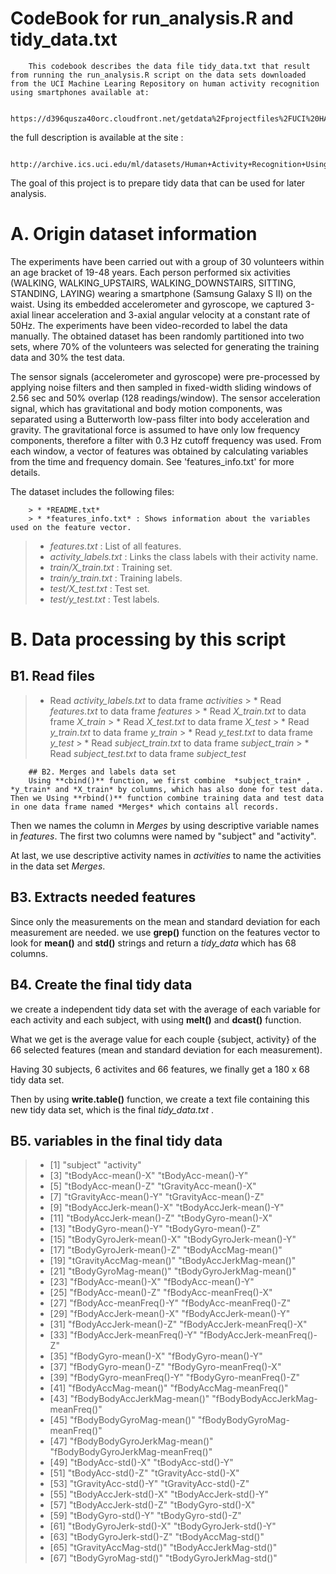 CodeBook for 
run_analysis.R and tidy_data.txt
================================================================
        This codebook describes the data file tidy_data.txt that result from running the run_analysis.R script on the data sets downloaded from the UCI Machine Learing Repository on human activity recognition using smartphones available at:
        
        https://d396qusza40orc.cloudfront.net/getdata%2Fprojectfiles%2FUCI%20HAR%20Dataset.zip

the full description is available at the site :
        
        http://archive.ics.uci.edu/ml/datasets/Human+Activity+Recognition+Using+Smartphones

The goal of this project is to prepare tidy data that can be used for later analysis.

# A. Origin dataset information
The experiments have been carried out with a group of 30 volunteers within an age bracket of 19-48 years. Each person performed six activities (WALKING, WALKING_UPSTAIRS, WALKING_DOWNSTAIRS, SITTING, STANDING, LAYING) wearing a smartphone (Samsung Galaxy S II) on the waist. Using its embedded accelerometer and gyroscope, we captured 3-axial linear acceleration and 3-axial angular velocity at a constant rate of 50Hz. The experiments have been video-recorded to label the data manually. The obtained dataset has been randomly partitioned into two sets, where 70% of the volunteers was selected for generating the training data and 30% the test data. 

The sensor signals (accelerometer and gyroscope) were pre-processed by applying noise filters and then sampled in fixed-width sliding windows of 2.56 sec and 50% overlap (128 readings/window). The sensor acceleration signal, which has gravitational and body motion components, was separated using a Butterworth low-pass filter into body acceleration and gravity. The gravitational force is assumed to have only low frequency components, therefore a filter with 0.3 Hz cutoff frequency was used. From each window, a vector of features was obtained by calculating variables from the time and frequency domain. See 'features_info.txt' for more details. 

The dataset includes the following files:
        
        > * *README.txt*
        > * *features_info.txt* : Shows information about the variables used on the feature vector.
> * *features.txt* : List of all features.
> * *activity_labels.txt* : Links the class labels with their activity name.
> * *train/X_train.txt* : Training set.
> * *train/y_train.txt* : Training labels.
> * *test/X_test.txt* : Test set.
> * *test/y_test.txt* : Test labels.


# B. Data processing by this script
## B1.  Read files  
> * Read *activity_labels.txt* to data frame *activities*
        > * Read *features.txt* to data frame *features*
        > * Read *X_train.txt* to data frame *X_train*
        > * Read *X_test.txt* to data frame *X_test*
        > * Read *y_train.txt* to data frame *y_train*
        > * Read *y_test.txt* to data frame *y_test*
        > * Read *subject_train.txt* to data frame *subject_train*
        > * Read *subject_test.txt* to data frame *subject_test*
        
        ## B2. Merges and labels data set
        Using **cbind()** function, we first combine  *subject_train* , *y_train* and *X_train* by columns, which has also done for test data. Then we Using **rbind()** function combine training data and test data in one data frame named *Merges* which contains all records.

Then we names the column in *Merges* by using descriptive variable names in *features*. The first two  columns were named by "subject" and "activity".

At last,  we use descriptive activity names in *activities* to name the activities in the data set *Merges*.

## B3. Extracts needed features
Since only the measurements on the mean and standard deviation for each measurement are needed. we use  **grep()** function on the features vector to look for **mean()** and **std()** strings and return a *tidy_data* which has 68 columns.

## B4. Create the final tidy data
we create a independent tidy data set with the average of each variable for each activity and each subject, with using **melt()** and **dcast()** function. 

What we get is the average value for each couple {subject, activity} of the 66 selected features (mean and standard deviation for each measurement).

Having 30 subjects, 6 activites and 66 features, we finally get a 180 x 68 tidy data set.

Then by using **write.table()** function, we create a text file containing this new tidy data set, which is the final *tidy_data.txt* .

## B5. variables in the final tidy data
> *  [1] "subject"                         "activity"                       
> *  [3] "tBodyAcc-mean()-X"               "tBodyAcc-mean()-Y"              
> *  [5] "tBodyAcc-mean()-Z"               "tGravityAcc-mean()-X"           
> *  [7] "tGravityAcc-mean()-Y"            "tGravityAcc-mean()-Z"           
> *  [9] "tBodyAccJerk-mean()-X"           "tBodyAccJerk-mean()-Y"          
> * [11] "tBodyAccJerk-mean()-Z"           "tBodyGyro-mean()-X"             
> * [13] "tBodyGyro-mean()-Y"              "tBodyGyro-mean()-Z"             
> * [15] "tBodyGyroJerk-mean()-X"          "tBodyGyroJerk-mean()-Y"         
> * [17] "tBodyGyroJerk-mean()-Z"          "tBodyAccMag-mean()"             
> * [19] "tGravityAccMag-mean()"           "tBodyAccJerkMag-mean()"         
> * [21] "tBodyGyroMag-mean()"             "tBodyGyroJerkMag-mean()"        
> * [23] "fBodyAcc-mean()-X"               "fBodyAcc-mean()-Y"              
> * [25] "fBodyAcc-mean()-Z"               "fBodyAcc-meanFreq()-X"          
> * [27] "fBodyAcc-meanFreq()-Y"           "fBodyAcc-meanFreq()-Z"          
> * [29] "fBodyAccJerk-mean()-X"           "fBodyAccJerk-mean()-Y"          
> * [31] "fBodyAccJerk-mean()-Z"           "fBodyAccJerk-meanFreq()-X"      
> * [33] "fBodyAccJerk-meanFreq()-Y"       "fBodyAccJerk-meanFreq()-Z"      
> * [35] "fBodyGyro-mean()-X"              "fBodyGyro-mean()-Y"             
> * [37] "fBodyGyro-mean()-Z"              "fBodyGyro-meanFreq()-X"         
> * [39] "fBodyGyro-meanFreq()-Y"          "fBodyGyro-meanFreq()-Z"         
> * [41] "fBodyAccMag-mean()"              "fBodyAccMag-meanFreq()"         
> * [43] "fBodyBodyAccJerkMag-mean()"      "fBodyBodyAccJerkMag-meanFreq()" 
> * [45] "fBodyBodyGyroMag-mean()"         "fBodyBodyGyroMag-meanFreq()"    
> * [47] "fBodyBodyGyroJerkMag-mean()"     "fBodyBodyGyroJerkMag-meanFreq()"
> * [49] "tBodyAcc-std()-X"                "tBodyAcc-std()-Y"               
> * [51] "tBodyAcc-std()-Z"                "tGravityAcc-std()-X"            
> * [53] "tGravityAcc-std()-Y"             "tGravityAcc-std()-Z"            
> * [55] "tBodyAccJerk-std()-X"            "tBodyAccJerk-std()-Y"           
> * [57] "tBodyAccJerk-std()-Z"            "tBodyGyro-std()-X"              
> * [59] "tBodyGyro-std()-Y"               "tBodyGyro-std()-Z"              
> * [61] "tBodyGyroJerk-std()-X"           "tBodyGyroJerk-std()-Y"          
> * [63] "tBodyGyroJerk-std()-Z"           "tBodyAccMag-std()"              
> * [65] "tGravityAccMag-std()"            "tBodyAccJerkMag-std()"          
> * [67] "tBodyGyroMag-std()"              "tBodyGyroJerkMag-std()" 
